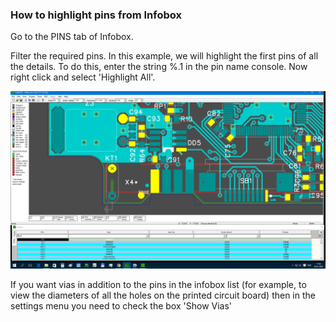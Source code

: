### How to highlight pins from Infobox

Go to the PINS tab of Infobox.

Filter the required pins. In this example, we will highlight the first pins of all the details. To do this, enter the string %.1 in the pin name console. Now right click and select 'Highlight All'.

![](pictures/sel_p9.png)

If you want vias in addition to the pins in the infobox list (for example, to view the diameters of all the holes on the printed circuit board) then in the settings menu you need to check the box 'Show Vias'
